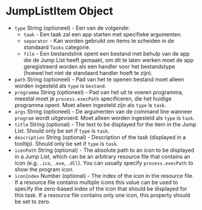 # JumpListItem Object

* `type` String (optioneel) - Een van de volgende: 
  * `taak` - Een taak zal een app starten met specifieke argumenten.
  * `separator` - Kan worden gebruikt om items te scheiden in de standaard `Tasks` categorie.
  * `file` - Een bestandslink opent een bestand met behulp van de app die de Jump List heeft gemaakt, om dit te laten werken moet de app geregistreerd worden als een handler voor het bestandstype (hoewel het niet de standaard handler hoeft te zijn).
* `path` String (optioneel) - Pad van het te openen bestand moet alleen worden ingesteld als `type` is `bestand`.
* `programma` String (optioneel) - Pad van het uit te voeren programma, meestal moet je `process.execPath` specificeren, die het huidige programma opent. Moet alleen ingesteld zijn als `type` is `task`.
* `args` String (optioneel) - De argumenten van de command line wanneer `program` wordt uitgevoerd. Moet alleen worden ingesteld als `type` is `task`.
* `title` String (optional) - The text to be displayed for the item in the Jump List. Should only be set if `type` is `task`.
* `description` String (optional) - Description of the task (displayed in a tooltip). Should only be set if `type` is `task`.
* `iconPath` String (optional) - The absolute path to an icon to be displayed in a Jump List, which can be an arbitrary resource file that contains an icon (e.g. `.ico`, `.exe`, `.dll`). You can usually specify `process.execPath` to show the program icon.
* `iconIndex` Number (optional) - The index of the icon in the resource file. If a resource file contains multiple icons this value can be used to specify the zero-based index of the icon that should be displayed for this task. If a resource file contains only one icon, this property should be set to zero.